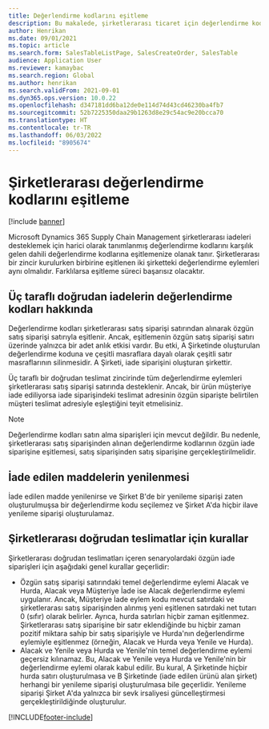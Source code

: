 ```yaml
---
title: Değerlendirme kodlarını eşitleme
description: Bu makalede, şirketlerarası ticaret için değerlendirme kodlarının eşitlenmesi açıklanmaktadır
author: Henrikan
ms.date: 09/01/2021
ms.topic: article
ms.search.form: SalesTableListPage, SalesCreateOrder, SalesTable
audience: Application User
ms.reviewer: kamaybac
ms.search.region: Global
ms.author: henrikan
ms.search.validFrom: 2021-09-01
ms.dyn365.ops.version: 10.0.22
ms.openlocfilehash: d347181dd6ba12de0e114d74d43cd46230ba4fb7
ms.sourcegitcommit: 52b7225350daa29b1263d8e29c54ac9e20bcca70
ms.translationtype: HT
ms.contentlocale: tr-TR
ms.lasthandoff: 06/03/2022
ms.locfileid: "8905674"
---
```

# <a name="synchronize-intercompany-disposition-codes"></a>Şirketlerarası değerlendirme kodlarını eşitleme

[!include [banner](../../includes/banner.md)]

Microsoft Dynamics 365 Supply Chain Management şirketlerarası iadeleri desteklemek için harici olarak tanımlanmış değerlendirme kodlarını karşılık gelen dahili değerlendirme kodlarına eşitlemenize olanak tanır. Şirketlerarası bir zincir kurulurken birbirine eşitlenen iki şirketteki değerlendirme eylemleri aynı olmalıdır. Farklılarsa eşitleme süreci başarısız olacaktır.

## <a name="about-disposition-codes-for-three-legged-direct-returns"></a>Üç taraflı doğrudan iadelerin değerlendirme kodları hakkında

Değerlendirme kodları şirketlerarası satış siparişi satırından alınarak özgün satış siparişi satırıyla eşitlenir. Ancak, eşitlemenin özgün satış siparişi satırı üzerinde yalnızca bir adet anlık etkisi vardır. Bu etki, A Şirketinde oluşturulan değerlendirme koduna ve çeşitli masraflara dayalı olarak çeşitli satır masraflarının silinmesidir. A Şirketi, iade siparişini oluşturan şirkettir.

Üç taraflı bir doğrudan teslimat zincirinde tüm değerlendirme eylemleri şirketlerarası satış siparişi satırında desteklenir. Ancak, bir ürün müşteriye iade ediliyorsa iade siparişindeki teslimat adresinin özgün siparişte belirtilen müşteri teslimat adresiyle eşleştiğini teyit etmelisiniz.

> [!NOTE]
> Değerlendirme kodları satın alma siparişleri için mevcut değildir. Bu nedenle, şirketlerarası satış siparişinden alınan değerlendirme kodlarının özgün iade siparişine eşitlemesi, satış siparişinden satış siparişine gerçekleştirilmelidir.

## <a name="replacing-returned-items"></a>İade edilen maddelerin yenilenmesi

İade edilen madde yenilenirse ve Şirket B'de bir yenileme siparişi zaten oluşturulmuşsa bir değerlendirme kodu seçilemez ve Şirket A'da hiçbir ilave yenileme siparişi oluşturulamaz.

## <a name="rules-for-intercompany-direct-deliveries"></a>Şirketlerarası doğrudan teslimatlar için kurallar

Şirketlerarası doğrudan teslimatları içeren senaryolardaki özgün iade siparişleri için aşağıdaki genel kurallar geçerlidir:

- Özgün satış siparişi satırındaki temel değerlendirme eylemi Alacak ve Hurda, Alacak veya Müşteriye İade ise Alacak değerlendirme eylemi uygulanır. Ancak, Müşteriye İade eylem kodu mevcut satırdaki ve şirketlerarası satış siparişinden alınmış yeni eşitlenen satırdaki net tutarı 0 (sıfır) olarak belirler. Ayrıca, hurda satırları hiçbir zaman eşitlenmez. Şirketlerarası satış siparişine bir satır eklendiğinde bu hiçbir zaman pozitif miktara sahip bir satış siparişiyle ve Hurda'nın değerlendirme eylemiyle eşitlenmez (örneğin, Alacak ve Hurda veya Yenile ve Hurda).
- Alacak ve Yenile veya Hurda ve Yenile'nin temel değerlendirme eylemi geçersiz kılınamaz. Bu, Alacak ve Yenile veya Hurda ve Yenile'nin bir değerlendirme eylemi olarak kabul edilir. Bu kural, A Şirketinde hiçbir hurda satırı oluşturulmasa ve B Şirketinde (iade edilen ürünü alan şirket) herhangi bir yenileme siparişi oluşturulmasa bile geçerlidir. Yenileme siparişi Şirket A'da yalnızca bir sevk irsaliyesi güncelleştirmesi gerçekleştirildiğinde oluşturulur.

[!INCLUDE[footer-include](../../includes/footer-banner.md)]
